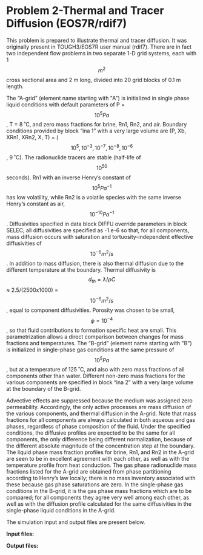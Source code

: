 # Problem 2-Thermal and Tracer Diffusion (EOS7R/rdif7)

This problem is prepared to illustrate thermal and tracer diffusion. It was originally present in TOUGH3/EOS7R user manual (rdif7). There are in fact two independent flow problems in two separate 1-D grid systems, each with 1 $$m^2$$ cross sectional area and 2 m long, divided into 20 grid blocks of 0.1 m length.&#x20;

The “A-grid” (element name starting with "A") is initialized in single phase liquid conditions with default parameters of P = $$10^5 Pa$$, T = 8 ˚C, and zero mass fractions for brine, Rn1, Rn2, and air. Boundary conditions provided by block “ina 1” with a very large volume are (P, Xb, XRn1, XRn2, X, T) = ( $$10^5, 10^{-3}, 10^{-7}, 10^{-8}, 10^{-6}$$, 9 ˚C). The radionuclide tracers are stable (half-life of $$10^{50}$$ seconds). Rn1 with an inverse Henry’s constant of $$10^5 Pa^{-1}$$ has low volatility, while Rn2 is a volatile species with the same inverse Henry’s constant as air, $$10^{-10} Pa^{-1}$$. Diffusivities specified in data block DIFFU override parameters in block SELEC; all diffusivities are specified as -1.e-6 so that, for all components, mass diffusion occurs with saturation and tortuosity-independent effective diffusivities of $$10^{-6} m^2/s$$. In addition to mass diffusion, there is also thermal diffusion due to the different temperature at the boundary. Thermal diffusivity is $$d_{th}=\lambda/ \rho C$$ ≈ 2.5/(2500x1000) = $$10^{-6} m^2/s$$, equal to component diffusivities. Porosity was chosen to be small, $$\phi=10^{-4}$$, so that fluid contributions to formation specific heat are small. This parametrization allows a direct comparison between changes for mass fractions and temperatures. The “B-grid” (element name starting with "B") is initialized in single-phase gas conditions at the same pressure of $$10^{5} Pa$$, but at a temperature of 125 ˚C, and also with zero mass fractions of all components other than water. Different non-zero mass fractions for the various components are specified in block “ina 2” with a very large volume at the boundary of the B-grid.

Advective effects are suppressed because the medium was assigned zero permeability. Accordingly, the only active processes are mass diffusion of the various components, and thermal diffusion in the A-grid. Note that mass fractions for all components are always calculated in both aqueous and gas phases, regardless of phase composition of the fluid. Under the specified conditions, the diffusive profiles are expected to be the same for all components, the only difference being different normalization, because of the different absolute magnitude of the concentration step at the boundary. The liquid phase mass fraction profiles for brine, Rn1, and Rn2 in the A-grid are seen to be in excellent agreement with each other, as well as with the temperature profile from heat conduction. The gas phase radionuclide mass fractions listed for the A-grid are obtained from phase partitioning according to Henry’s law locally; there is no mass inventory associated with these because gas phase saturations are zero. In the single-phase gas conditions in the B-grid, it is the gas phase mass fractions which are to be compared; for all components they agree very well among each other, as well as with the diffusion profile calculated for the same diffusivities in the single-phase liquid conditions in the A-grid.&#x20;

The simulation input and output files are present below.&#x20;

**Input files:**   &#x20;

**Output files:** &#x20;
